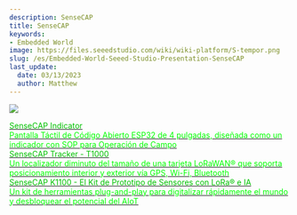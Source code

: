 ```yaml
---
description: SenseCAP
title: SenseCAP
keywords:
- Embedded World
image: https://files.seeedstudio.com/wiki/wiki-platform/S-tempor.png
slug: /es/Embedded-World-Seeed-Studio-Presentation-SenseCAP
last_update:
  date: 03/13/2023
  author: Matthew
---
```


![](https://www.seeedstudio.com/blog/wp-content/uploads/2023/03/sensor@2x.png)

<div class="embedded_world_container">
    <a class="embedded_world_item" style={{textAlign: 'center'}} href="https://www.seeedstudio.com/make_sense_from_the_true_wild.html">
            <div class="embedded_world_title" style={{textAlign: 'center'}}><font color={'8DC215'} size={"6"}>SenseCAP Indicator</font></div>
            <div class="embedded_world_title" style={{textAlign: 'center'}}><font color={'FFFFFF'} size={"3"}>Pantalla Táctil de Código Abierto ESP32 de 4 pulgadas, diseñada como un indicador con SOP para Operación de Campo </font></div>
    </a>
</div>

<div class="embedded_world_container">
    <a class="embedded_world_item" style={{textAlign: 'center'}} href="https://www.seeedstudio.com/make_sense_from_the_true_wild.html">
            <div class="embedded_world_title" style={{textAlign: 'center'}}><font color={'8DC215'} size={"6"}>SenseCAP Tracker - T1000</font></div>
            <div class="embedded_world_title" style={{textAlign: 'center'}}><font color={'FFFFFF'} size={"3"}>Un localizador diminuto del tamaño de una tarjeta LoRaWAN® que soporta posicionamiento interior y exterior vía GPS, Wi-Fi, Bluetooth </font></div>
    </a>
</div>

<div class="embedded_world_container">
    <a class="embedded_world_item" style={{textAlign: 'center'}} href="/K1100-Getting-Started">
            <div class="embedded_world_title" style={{textAlign: 'center'}}><font color={'8DC215'} size={"5"}>SenseCAP K1100 - El Kit de Prototipo de Sensores con LoRa® e IA</font></div>
            <div class="embedded_world_title" style={{textAlign: 'center'}}><font color={'FFFFFF'} size={"3"}>Un kit de herramientas plug-and-play para digitalizar rápidamente el mundo y desbloquear el potencial del AIoT </font></div>
    </a>
</div>

